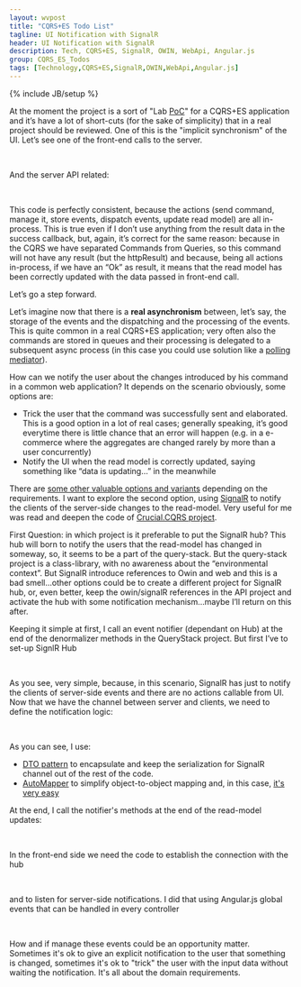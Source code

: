```yaml
---
layout: wvpost
title: "CQRS+ES Todo List"
tagline: UI Notification with SignalR
header: UI Notification with SignalR
description: Tech, CQRS+ES, SignalR, OWIN, WebApi, Angular.js
group: CQRS_ES_Todos
tags: [Technology,CQRS+ES,SignalR,OWIN,WebApi,Angular.js]
---
```

{% include JB/setup %}

At the moment the project is a sort of "Lab <a href="https://it.wikipedia.org/wiki/Proof_of_concept" target="_blank">PoC</a>" for a CQRS+ES application and it’s have a lot of short-cuts (for the sake of simplicity) that in a real project should be reviewed. One of this is the "implicit synchronism" of the UI. Let’s see one of the front-end calls to the server.

<script type="syntaxhighlighter" class="brush: javascript">
<![CDATA[
changeDescription: function (_item) {
    var _input = {
        id: _item.Id,
        description: _item.Description
    }

    $http.post(w$settings.apiUrl + 'TodoItems/ChangeDescription', _input)
        .success(function (result, status) {
            $scope.local.todoItemsError.message = '';
            $scope.local.todoItemsError.show = false;
            _item._Description = _item.Description
        })
        .error(function (data, status, headers, config) {
            $scope.local.todoItemsError.message = w$utils.getFluentValidationMessage(data.Message);
            $scope.local.todoItemsError.show = true;
            _item.Description = _item._Description
        });
}
]]></script> 

And the server API related:

<script type="syntaxhighlighter" class="brush: csharp">
<![CDATA[
[Route("api/TodoItems/ChangeDescription")]
[HttpPost]
public IHttpActionResult ChangeDescription(ChangeToDoItemDescriptionModel model)
{
    if (!ModelState.IsValid)
        return BadRequest(ModelState);

    try
    {
        Worker.ChangeDescription(model);
        return Ok();
    }
    catch (Exception ex)
    {
        return BadRequest(ex.Message);
    }
}
]]></script> 

This code is perfectly consistent, because the actions (send command, manage it, store events, dispatch events, update read model) are all in-process. This is true even if I don’t use anything from the result data in the success callback, but, again, it’s correct for the same reason: because in the CQRS we have separated Commands from Queries, so this command will not have any result (but the httpResult) and because, being all actions in-process, if we have an “Ok” as result, it means that the read model has been correctly updated with the data passed in front-end call.
	
Let’s go a step forward.

Let’s imagine now that there is a **real asynchronism** between, let’s say, the storage of the events and the dispatching and the processing of the events. This is quite common in a real CQRS+ES application; very often also the commands are stored in queues and their processing is delegated to a subsequent async process (in this case you could use solution like a <a href="http://blog.sapiensworks.com/post/2015/07/20/CQRS-Immediate-Feedback-Web-App/" target="_blank">polling mediator</a>).


How can we notify the user about the changes introduced by his command in a common web application? It depends on the scenario obviously, some options are:

-	Trick the user that the command was successfully sent and elaborated. This is a good option in a lot of real cases; generally speaking, it’s good everytime there is little chance that an error will happen (e.g. in a e-commerce where the aggregates are changed rarely by more than a user concurrently)
-	Notify the UI when the read model is correctly updated, saying something like “data is updating…” in the meanwhile


There are <a href="https://www.google.it/webhp?sourceid=chrome-instant&ion=1&espv=2&ie=UTF-8#q=CQRS+eventual+consistency+ui" target="_blank">some other valuable options and variants</a> depending on the requirements.
I want to explore the second option, using <a href="http://signalr.net/" target="_blank">SignalR</a> to notify the clients of the server-side changes to the read-model. Very useful for me was read and deepen the code of <a href="https://github.com/andyhoyle/Crucial-CQRS" target="_blank">Crucial.CQRS project</a>.

First Question: in which project is it preferable to put the SignalR hub? This hub will born to notify the users that the read-model has changed in someway, so, it seems to be a part of the query-stack. But the query-stack project is a class-library, with no awareness about the “environmental context”. But SignalR introduce references to Owin and web and this is a bad smell…other options could be to create a different project for SignalR hub, or, even better, keep the owin/signalR references in the API project and activate the hub with some notification mechanism…maybe I’ll return on this after.

Keeping it simple at first, I call an event notifier (dependant on Hub) at the end of the denormalizer methods in the QueryStack project. But first I’ve to set-up SignlR Hub

<script type="syntaxhighlighter" class="brush: csharp">
<![CDATA[
public class NotifierHub : Hub
{
}
]]></script> 

As you see, very simple, because, in this scenario, SignalR has just to notify the clients of server-side events and there are no actions callable from UI. Now that we have the channel between server and clients, we need to define the notification logic:

<script type="syntaxhighlighter" class="brush: csharp">
<![CDATA[
public class EventNotifier : IEventNotifier
{
    private readonly IHubConnectionContext<dynamic> clients;
    private readonly IMappingEngine mapper;

    public EventNotifier(IHubConnectionContext<dynamic> clients, IMappingEngine mapper)
    {
        Contract.Requires<ArgumentNullException>(clients != null, "clients");
        Contract.Requires<ArgumentNullException>(mapper != null, "mapper");
        this.clients = clients;
        this.mapper = mapper;
    }

    public async Task ChangedToDoListDescriptionEventNotify(ToDoList list)
    {
        await clients.All.changedToDoListDescription(mapper.Map<NotifiedToDoList>(list));
    }

    ...
}
]]></script> 

As you can see, I use:

- <a href="http://martinfowler.com/eaaCatalog/dataTransferObject.html" target="_blank">DTO pattern</a> to encapsulate and keep the serialization for SignalR channel out of the rest of the code.
- <a href="http://automapper.org/" target="_blank">AutoMapper</a> to simplify object-to-object mapping and, in this case, <a href="https://github.com/williamverdolini/CQRS-ES-Todos/blob/master/Todo.QueryStack/Mappers/NotifierMapperProfile.cs" target="_blank">it's very easy</a>

At the end, I call the notifier's methods at the end of the read-model updates:

<script type="syntaxhighlighter" class="brush: csharp;highlight: [28]">
<![CDATA[
public class ToDoEventHandlers : 
	IEventHandler<ChangedToDoListDescriptionEvent>,
	...
{
	private readonly IIdentityMapper _identityMapper;
	private readonly IEventNotifier notifier;

	public ToDoEventHandlers(IIdentityMapper identityMapper, IEventNotifier notifier)
	{
		Contract.Requires<ArgumentNullException>(identityMapper != null, "identityMapper");
		Contract.Requires<ArgumentNullException>(notifier != null, "notifier");
		_identityMapper = identityMapper;
		this.notifier = notifier;
	}

	public void Handle(ChangedToDoListDescriptionEvent @event)
	{
		using (var db = new ToDoContext())
		{
			int modelId = _identityMapper.GetModelId<ToDoList>(@event.ToDoListId);
			ToDoList list = db.Lists.First(t => t.Id.Equals(modelId));
			if (list != null)
			{
				list.Description = @event.Description;
				db.Entry(list).State = EntityState.Modified;
				db.SaveChanges();

				Task.Run(() => notifier.ChangedToDoListDescriptionEventNotify(list)).ConfigureAwait(false);
			}
		}
	}

	...
}
]]></script> 

In the front-end side we need the code to establish the connection with the hub 

<script type="syntaxhighlighter" class="brush: javascript">
<![CDATA[
var notifierHubProxy = $.connection.notifierHub;
]]></script> 

and to listen for server-side notifications. I did that using Angular.js global events that can be handled in every controller

<script type="syntaxhighlighter" class="brush: javascript">
<![CDATA[
// setup of global notification events 
notifierHubProxy.client.changedToDoListDescription = broadcastEvent('changedToDoListDescription');
notifierHubProxy.client.createdToDoListEvent = broadcastEvent('createdToDoListEvent');
notifierHubProxy.client.addedNewToDoItemEvent = broadcastEvent('addedNewToDoItemEvent');
notifierHubProxy.client.markedToDoItemAsCompletedEvent = broadcastEvent('markedToDoItemAsCompletedEvent');
notifierHubProxy.client.reOpenedToDoItemEvent = broadcastEvent('reOpenedToDoItemEvent');
notifierHubProxy.client.changedToDoItemImportanceEvent = broadcastEvent('changedToDoItemImportanceEvent');
notifierHubProxy.client.changedToDoItemDescriptionEvent = broadcastEvent('changedToDoItemDescriptionEvent');
notifierHubProxy.client.changedToDoItemDueDateEvent = broadcastEvent('changedToDoItemDueDateEvent');

var broadcastEvent = function (eventName) {
    return function () {
        console.log("event:" + eventName);
        console.log(arguments);
        $rootScope.$broadcast(eventName, arguments.length==1 ? arguments[0] : arguments);
    }
}
]]></script> 

How and if manage these events could be an opportunity matter. Sometimes it's ok to give an explicit notification to the user that something is changed, sometimes it's ok to "trick" the user with the input data without waiting the notification.
It's all about the domain requirements.